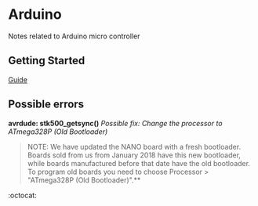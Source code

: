# Arduino
Notes related to Arduino micro controller 

## Getting Started

[Guide](https://www.arduino.cc/en/Guide/ArduinoNano)

## Possible errors

**avrdude: stk500_getsync()**
_Possible fix: Change the processor to ATmega328P (Old Bootloader)_

> NOTE: We have updated the NANO board with a fresh bootloader. Boards sold from us from January 2018 have this new
> bootloader, while boards manufactured before that date have the old bootloader. To program old boards you need to choose
> Processor > "ATmega328P (Old Bootloader)".**


:octocat:
